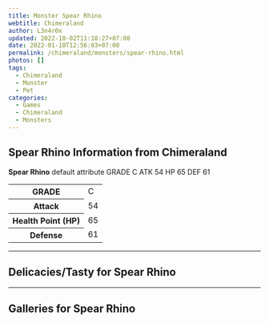 ```yaml
---
title: Monster Spear Rhino
webtitle: Chimeraland
author: L3n4r0x
updated: 2022-10-02T11:18:27+07:00
date: 2022-01-10T12:56:03+07:00
permalink: /chimeraland/monsters/spear-rhino.html
photos: []
tags:
  - Chimeraland
  - Monster
  - Pet
categories:
  - Games
  - Chimeraland
  - Monsters
---
```


<section id="bootstrap-wrapper"><link rel="stylesheet" href="https://rawcdn.githack.com/dimaslanjaka/Web-Manajemen/0c3b5aa1813bd4abcd2c11bf3e37928b15c28664/css/bootstrap-5-3-0-alpha3-wrapper.css"/><h2>Spear Rhino Information from Chimeraland</h2><p><b>Spear Rhino</b> default attribute GRADE C ATK 54 HP 65 DEF 61<table><tr><th>GRADE</th><td>C</td></tr><tr><th>Attack</th><td>54</td></tr><tr><th>Health Point (HP)</th><td>65</td></tr><tr><th>Defense</th><td>61</td></tr></table></p><hr/><h2>Delicacies/Tasty for Spear Rhino</h2><hr/><div id="gallery"><h2>Galleries for Spear Rhino</h2><div class="row"></div></div></section>
